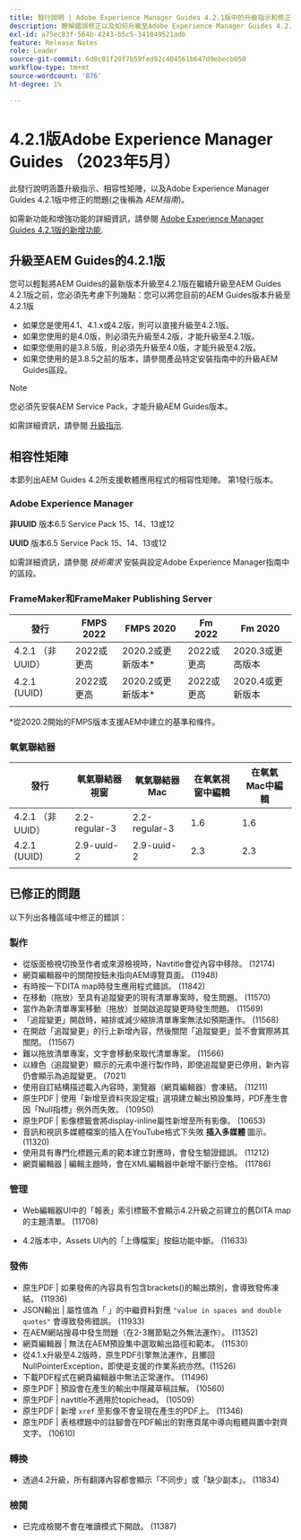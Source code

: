 ```yaml
---
title: 發行說明 | Adobe Experience Manager Guides 4.2.1版中的升級指示和修正問題
description: 瞭解錯誤修正以及如何升級至Adobe Experience Manager Guides 4.2.1版
exl-id: a75ec83f-564b-4243-b5c5-341049521adb
feature: Release Notes
role: Leader
source-git-commit: 6d8c01f20f7b59fed92c404561b647d9ebecb050
workflow-type: tm+mt
source-wordcount: '876'
ht-degree: 1%

---
```


# 4.2.1版Adobe Experience Manager Guides （2023年5月）

此發行說明涵蓋升級指示、相容性矩陣，以及Adobe Experience Manager Guides 4.2.1版中修正的問題(之後稱為 *AEM指南*)。

如需新功能和增強功能的詳細資訊，請參閱 [Adobe Experience Manager Guides 4.2.1版的新增功能](whats-new-4-2-1-release.md).

## 升級至AEM Guides的4.2.1版


您可以輕鬆將AEM Guides的最新版本升級至4.2.1版在繼續升級至AEM Guides 4.2.1版之前，您必須先考慮下列幾點：您可以將您目前的AEM Guides版本升級至4.2.1版
* 如果您是使用4.1、4.1.x或4.2版，則可以直接升級至4.2.1版。
* 如果您使用的是4.0版，則必須先升級至4.2版，才能升級至4.2.1版。
* 如果您使用的是3.8.5版，則必須先升級至4.0版，才能升級至4.2版。
* 如果您使用的是3.8.5之前的版本，請參閱產品特定安裝指南中的升級AEM Guides區段。

>[!NOTE]
>
>您必須先安裝AEM Service Pack，才能升級AEM Guides版本。

如需詳細資訊，請參閱 [升級指示](../install-guide/upgrade-xml-documentation.md).

## 相容性矩陣

本節列出AEM Guides 4.2所支援軟體應用程式的相容性矩陣。 第1發行版本。

### Adobe Experience Manager

**非UUID**
版本6.5 Service Pack 15、14、13或12

**UUID**
版本6.5 Service Pack 15、14、13或12

如需詳細資訊，請參閱 *技術需求* 安裝與設定Adobe Experience Manager指南中的區段。

### FrameMaker和FrameMaker Publishing Server

| 發行 | FMPS 2022 | FMPS 2020 | Fm 2022 | Fm 2020 |
| --- | --- | --- | --- | --- |
| 4.2.1 （非UUID） | 2022或更高 | 2020.2或更新版本* | 2022或更高 | 2020.3或更高版本 |
| 4.2.1 (UUID) | 2022或更高 | 2020.2或更新版本* | 2022或更高 | 2020.4或更新版本 |
| | | | |

*從2020.2開始的FMPS版本支援AEM中建立的基準和條件。

### 氧氣聯結器

| 發行 | 氧氣聯結器視窗 | 氧氣聯結器Mac | 在氧氣視窗中編輯 | 在氧氣Mac中編輯 |
| --- | --- | --- |--- |--- |
| 4.2.1 （非UUID） | 2.2-regular-3 | 2.2-regular-3 | 1.6 | 1.6 |
| 4.2.1 (UUID) | 2.9-uuid-2 | 2.9-uuid-2 | 2.3 | 2.3 |
|  |  |   |

## 已修正的問題

以下列出各種區域中修正的錯誤：

### 製作

* 從版面檢視切換至作者或來源檢視時，Navtitle會從內容中移除。 (12174)
* 網頁編輯器中的關閉按鈕未指向AEM導覽頁面。 (11948)
* 有時按一下DITA map時發生應用程式錯誤。 (11842)
* 在移動（拖放）至具有追蹤變更的現有清單專案時，發生問題。 (11570)
* 當作為新清單專案移動（拖放）並開啟追蹤變更時發生問題。 (11569)
* 「追蹤變更」開啟時，縮排或減少縮排清單專案無法如預期運作。 (11568)
* 在開啟「追蹤變更」的行上新增內容，然後關閉「追蹤變更」並不會實際將其關閉。 (11567)
* 難以拖放清單專案，文字會移動來取代清單專案。 (11566)
* 以綠色（追蹤變更）顯示的元素中進行製作時，即使追蹤變更已停用，新內容仍會顯示為追蹤變更。 (7021)
* 使用自訂結構描述載入內容時，瀏覽器（網頁編輯器）會凍結。 (11211)
* 原生PDF | 使用「新增至資料夾設定檔」選項建立輸出預設集時，PDF產生會因「Null指標」例外而失敗。 (10950)
* 原生PDF | 影像標籤會將display-inline屬性新增至所有影像。 (10653)
* 音訊和視訊多媒體檔案的插入在YouTube格式下失敗 **插入多媒體** 圖示。 (11320)
* 使用具有專門化標題元素的範本建立對應時，會發生驗證錯誤。 (11212)
* 網頁編輯器 | 編輯主題時，會在XML編輯器中新增不斷行空格。 (11786)

### 管理

* Web編輯器UI中的「報表」索引標籤不會顯示4.2升級之前建立的舊DITA map的主題清單。 (11708)

* 4.2版本中，Assets UI內的「上傳檔案」按鈕功能中斷。 (11633)


### 發佈

* 原生PDF | 如果發佈的內容具有包含brackets()的輸出類別，會導致發佈凍結。 (11936)
* JSON輸出 | 屬性值為「 」的中繼資料對應 `"value in spaces and double quotes"` 會導致發佈錯誤。 (11933)
* 在AEM網站搜尋中發生問題（在2-3層節點之外無法運作）。 (11352)
* 網頁編輯器 | 無法在AEM預設集中選取輸出路徑和範本。 (11530)
* 從4.1.x升級至4.2版時，原生PDF引擎無法運作，且擲回NullPointerException，即使是支援的作業系統亦然。(11526)
* 下載PDF程式在網頁編輯器中無法正常運作。 (11496)
* 原生PDF | 預設會在產生的輸出中隱藏草稿註解。 (10560)
* 原生PDF | navtitle不適用於topichead。 (10509)
* 原生PDF | 新增 `xref` 至影像不會呈現在產生的PDF上。 (11346)
* 原生PDF | 表格標題中的註腳會在PDF輸出的對應頁尾中導向粗體與置中對齊文字。 (10610)

### 轉換

* 透過4.2升級，所有翻譯內容都會顯示「不同步」或「缺少副本」。 (11834)

### 檢閱

* 已完成檢閱不會在唯讀模式下開啟。 (11387)
